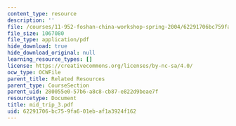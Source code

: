 ```yaml
---
content_type: resource
description: ''
file: /courses/11-952-foshan-china-workshop-spring-2004/62291706bc759fa601ebaf1a3924f162_mid_trip_3.pdf
file_size: 1067080
file_type: application/pdf
hide_download: true
hide_download_original: null
learning_resource_types: []
license: https://creativecommons.org/licenses/by-nc-sa/4.0/
ocw_type: OCWFile
parent_title: Related Resources
parent_type: CourseSection
parent_uid: 280055e0-57b6-a8c8-cb87-e822d9beae7f
resourcetype: Document
title: mid_trip_3.pdf
uid: 62291706-bc75-9fa6-01eb-af1a3924f162
---
```

